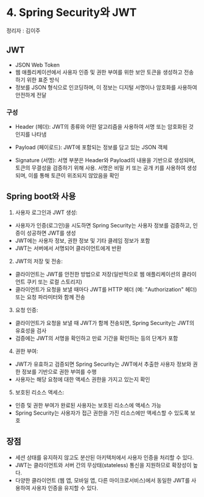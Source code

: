 # 4. Spring Security와 JWT
정리자 : 김이주

## JWT

 - JSON Web Token 
 - 웹 애플리케이션에서 사용자 인증 및 권한 부여를 위한 보안 토큰을 생성하고 전송하기 위한 표준 방식
 - 정보를 JSON 형식으로 인코딩하며, 이 정보는 디지털 서명이나 암호화를 사용하여 안전하게 전달


 ### 구성

 - Header (헤더): JWT의 종류와 어떤 알고리즘을 사용하여 서명 또는 암호화된 것인지를 나타냄

- Payload (페이로드): JWT에 포함되는 정보를 담고 있는 JSON 객체

- Signature (서명): 서명 부분은 Header와 Payload의 내용을 기반으로 생성되며, 토큰의 무결성을 검증하기 위해 사용. 서명은 비밀 키 또는 공개 키를 사용하여 생성되며, 이를 통해 토큰이 위조되지 않았음을 확인


## Spring boot와 사용

1. 사용자 로그인과 JWT 생성:

- 사용자가 인증(로그인)을 시도하면 Spring Security는 사용자 정보를 검증하고, 인증이 성공하면 JWT를 생성
- JWT에는 사용자 정보, 권한 정보 및 기타 클레임 정보가 포함
- JWT는 서버에서 서명되어 클라이언트에게 반환

2. JWT의 저장 및 전송:

- 클라이언트는 JWT를 안전한 방법으로 저장(일반적으로 웹 애플리케이션의 클라이언트 쿠키 또는 로컬 스토리지)
- 클라이언트가 요청을 보낼 때마다 JWT를 HTTP 헤더 (예: "Authorization" 헤더) 또는 요청 파라미터와 함께 전송

3. 요청 인증:

- 클라이언트가 요청을 보낼 때 JWT가 함께 전송되면, Spring Security는 JWT의 유효성을 검사
- 검증에는 JWT의 서명을 확인하고 만료 기간을 확인하는 등의 단계가 포함

4. 권한 부여:

- JWT가 유효하고 검증되면 Spring Security는 JWT에서 추출한 사용자 정보와 권한 정보를 기반으로 권한 부여를 수행
- 사용자는 해당 요청에 대한 액세스 권한을 가지고 있는지 확인

5. 보호된 리소스 액세스:

- 인증 및 권한 부여가 완료된 사용자는 보호된 리소스에 액세스 가능
- Spring Security는 사용자가 접근 권한을 가진 리소스에만 액세스할 수 있도록 보호

## 장점
- 세션 상태를 유지하지 않고도 분산된 아키텍처에서 사용자 인증을 처리할 수 있다.
- JWT는 클라이언트와 서버 간의 무상태(stateless) 통신을 지원하므로 확장성이 높다.
- 다양한 클라이언트 (웹 앱, 모바일 앱, 다른 마이크로서비스)에서 동일한 JWT를 사용하여 사용자 인증을 유지할 수 있다.

